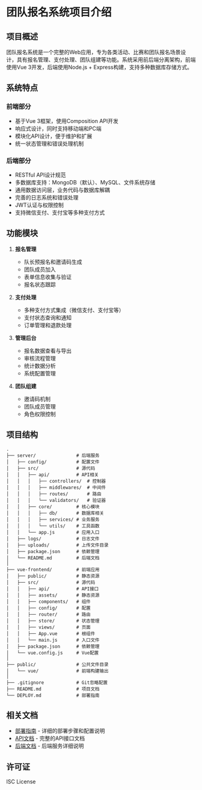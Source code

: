 # 团队报名系统项目介绍

## 项目概述

团队报名系统是一个完整的Web应用，专为各类活动、比赛和团队报名场景设计，具有报名管理、支付处理、团队组建等功能。系统采用前后端分离架构，前端使用Vue 3开发，后端使用Node.js + Express构建，支持多种数据库存储方式。

## 系统特点

### 前端部分
- 基于Vue 3框架，使用Composition API开发
- 响应式设计，同时支持移动端和PC端
- 模块化API设计，便于维护和扩展
- 统一状态管理和错误处理机制

### 后端部分
- RESTful API设计规范
- 多数据库支持：MongoDB（默认）、MySQL、文件系统存储
- 通用数据访问层，业务代码与数据库解耦
- 完善的日志系统和错误处理
- JWT认证与权限控制
- 支持微信支付、支付宝等多种支付方式

## 功能模块

1. **报名管理**
   - 队长预报名和邀请码生成
   - 团队成员加入
   - 表单信息收集与验证
   - 报名状态跟踪

2. **支付处理**
   - 多种支付方式集成（微信支付、支付宝等）
   - 支付状态查询和通知
   - 订单管理和退款处理

3. **管理后台**
   - 报名数据查看与导出
   - 审核流程管理
   - 统计数据分析
   - 系统配置管理

4. **团队组建**
   - 邀请码机制
   - 团队成员管理
   - 角色权限控制

## 项目结构

```
.
├── server/               # 后端服务
│   ├── config/           # 配置文件
│   ├── src/              # 源代码
│   │   ├── api/          # API相关
│   │   │   ├── controllers/  # 控制器
│   │   │   ├── middlewares/  # 中间件
│   │   │   ├── routes/       # 路由
│   │   │   └── validators/   # 验证器
│   │   ├── core/         # 核心模块
│   │   │   ├── db/       # 数据库相关
│   │   │   ├── services/ # 业务服务
│   │   │   └── utils/    # 工具函数
│   │   └── app.js        # 应用入口
│   ├── logs/             # 日志文件
│   ├── uploads/          # 上传文件目录
│   ├── package.json      # 依赖管理
│   └── README.md         # 后端文档
│
├── vue-frontend/         # 前端应用
│   ├── public/           # 静态资源
│   ├── src/              # 源代码
│   │   ├── api/          # API接口
│   │   ├── assets/       # 静态资源
│   │   ├── components/   # 组件
│   │   ├── config/       # 配置
│   │   ├── router/       # 路由
│   │   ├── store/        # 状态管理
│   │   ├── views/        # 页面
│   │   ├── App.vue       # 根组件
│   │   └── main.js       # 入口文件
│   ├── package.json      # 依赖管理
│   └── vue.config.js     # Vue配置
│
├── public/               # 公共文件目录
│   └── vue/              # 前端构建输出
│
├── .gitignore            # Git忽略配置
├── README.md             # 项目文档
└── DEPLOY.md             # 部署指南
```

## 相关文档

- [部署指南](./DEPLOY.md) - 详细的部署步骤和配置说明
- [API文档](./API文档.md) - 完整的API接口文档
- [后端文档](./server/README.md) - 后端服务详细说明

## 许可证

ISC License 